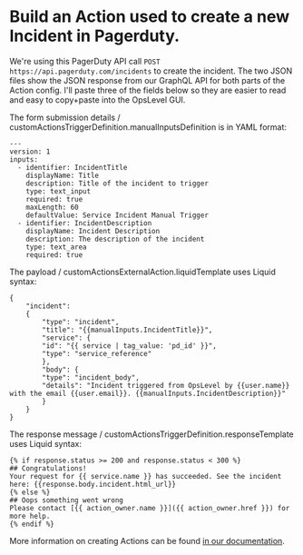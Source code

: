 # Build an Action used to create a new Incident in Pagerduty.

We're using this PagerDuty API call `POST https://api.pagerduty.com/incidents` to create the incident. The two JSON files show the JSON response from our GraphQL API for both parts of the Action config. I'll paste three of the fields below so they are easier to read and easy to copy+paste into the OpsLevel GUI.

The form submission details / customActionsTriggerDefinition.manualInputsDefinition is in YAML format:

```
---
version: 1
inputs:
  - identifier: IncidentTitle
    displayName: Title
    description: Title of the incident to trigger
    type: text_input
    required: true
    maxLength: 60
    defaultValue: Service Incident Manual Trigger
  - identifier: IncidentDescription
    displayName: Incident Description
    description: The description of the incident
    type: text_area
    required: true
```

The payload / customActionsExternalAction.liquidTemplate uses Liquid syntax:

```
{
    "incident":
    {
        "type": "incident",
        "title": "{{manualInputs.IncidentTitle}}",
        "service": {
        "id": "{{ service | tag_value: 'pd_id' }}",
        "type": "service_reference"
        },
        "body": {
        "type": "incident_body",
        "details": "Incident triggered from OpsLevel by {{user.name}} with the email {{user.email}}. {{manualInputs.IncidentDescription}}"
        }
    }
}
```

The response message / customActionsTriggerDefinition.responseTemplate uses Liquid syntax:

```
{% if response.status >= 200 and response.status < 300 %}
## Congratulations!
Your request for {{ service.name }} has succeeded. See the incident here: {{response.body.incident.html_url}}
{% else %}
## Oops something went wrong
Please contact [{{ action_owner.name }}]({{ action_owner.href }}) for more help.
{% endif %}
```


More information on creating Actions can be found [in our documentation](https://docs.opslevel.com/docs/getting-started-with-custom-actions).
